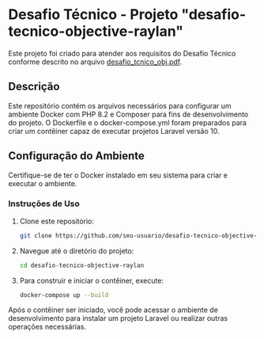 # Desafio Técnico - Projeto "desafio-tecnico-objective-raylan"

Este projeto foi criado para atender aos requisitos do Desafio Técnico conforme descrito no arquivo [desafio_tcnico_obj.pdf](desafio_tecnico_obj.pdf).

## Descrição

Este repositório contém os arquivos necessários para configurar um ambiente Docker com PHP 8.2 e Composer para fins de desenvolvimento do projeto. O Dockerfile e o docker-compose.yml foram preparados para criar um contêiner capaz de executar projetos Laravel versão 10.

## Configuração do Ambiente

Certifique-se de ter o Docker instalado em seu sistema para criar e executar o ambiente.

### Instruções de Uso

1. Clone este repositório:

   ```bash
   git clone https://github.com/seu-usuario/desafio-tecnico-objective-raylan.git
   ```
2. Navegue até o diretório do projeto:

    ```bash
    cd desafio-tecnico-objective-raylan
    ```

3. Para construir e iniciar o contêiner, execute:
    ```bash
    docker-compose up --build
    ```

Após o contêiner ser iniciado, você pode acessar o ambiente de desenvolvimento para instalar um projeto Laravel ou realizar outras operações necessárias.